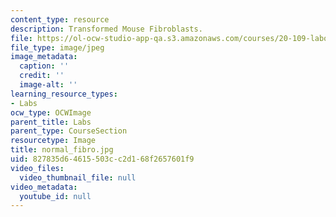 ```yaml
---
content_type: resource
description: Transformed Mouse Fibroblasts.
file: https://ol-ocw-studio-app-qa.s3.amazonaws.com/courses/20-109-laboratory-fundamentals-in-biological-engineering-fall-2007/827835d64615503cc2d168f2657601f9_normal_fibro.jpg
file_type: image/jpeg
image_metadata:
  caption: ''
  credit: ''
  image-alt: ''
learning_resource_types:
- Labs
ocw_type: OCWImage
parent_title: Labs
parent_type: CourseSection
resourcetype: Image
title: normal_fibro.jpg
uid: 827835d6-4615-503c-c2d1-68f2657601f9
video_files:
  video_thumbnail_file: null
video_metadata:
  youtube_id: null
---
```

